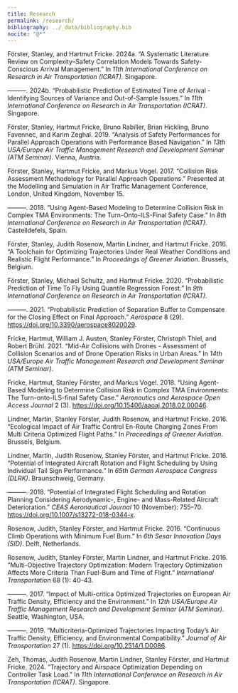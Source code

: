 ```yaml
---
title: Research
permalink: /research/
bibliography: ../_data/bibliography.bib
nocite: "@*"
---
```


Förster, Stanley, and Hartmut Fricke. 2024a. “A Systematic Literature
Review on Complexity–Safety Correlation Models Towards Safety-Conscious
Arrival Management.” In *11th International Conference on Research in
Air Transportation (ICRAT)*. Singapore.

———. 2024b. “Probabilistic Prediction of Estimated Time of Arrival -
Identifying Sources of Variance and <span class="nocase">Out-of-Sample
Issues</span>.” In *11th International Conference on Research in Air
Transportation (ICRAT)*. Singapore.

Förster, Stanley, Hartmut Fricke, Bruno Rabiller, Brian Hickling, Bruno
Favennec, and Karim Zeghal. 2019. “Analysis of Safety Performances for
Parallel Approach Operations with Performance Based Navigation.” In
*13th USA/Europe Air Traffic Management Research and Development Seminar
(ATM Seminar)*. Vienna, Austria.

Förster, Stanley, Hartmut Fricke, and Markus Vogel. 2017. “Collision
Risk Assessment Methodology for Parallel Approach Operations.” Presented
at the Modelling and Simulation in Air Traffic Management Conference,
London, United Kingdom, November 15.

———. 2018. “Using Agent-Based Modeling to Determine Collision Risk in
Complex TMA Environments: The Turn-Onto-ILS-Final Safety Case.” In *8th
International Conference on Research in Air Transportation (ICRAT)*.
Castelldefels, Spain.

Förster, Stanley, Judith Rosenow, Martin Lindner, and Hartmut Fricke.
2016. “A Toolchain for Optimizing Trajectories Under Real Weather
Conditions and Realistic Flight Performance.” In *Proceedings of Greener
Aviation*. Brussels, Belgium.

Förster, Stanley, Michael Schultz, and Hartmut Fricke. 2020.
“Probabilistic Prediction of Time To Fly Using Quantile Regression
Forest.” In *9th International Conference on Research in Air
Transportation (ICRAT)*.

———. 2021. “Probabilistic Prediction of Separation Buffer to Compensate
for the Closing Effect on Final Approach.” *Aerospace* 8 (29).
<https://doi.org/10.3390/aerospace8020029>.

Fricke, Hartmut, William J. Austen, Stanley Förster, Christoph Thiel,
and Robert Brühl. 2021. “Mid-Air Collisions with Drones - Assessment of
Collision Scenarios and of Drone Operation Risks in Urban Areas.” In
*14th USA/Europe Air Traffic Management Research and Development Seminar
(ATM Seminar)*.

Fricke, Hartmut, Stanley Förster, and Markus Vogel. 2018. “Using
Agent-Based Modeling to Determine Collision Risk in Complex TMA
Environments: The Turn-onto-<span class="nocase">ILS-final</span> Safety
Case.” *Aeronautics and Aerospace Open Access Journal* 2 (3).
<https://doi.org/10.15406/aaoaj.2018.02.00046>.

Lindner, Martin, Stanley Förster, Judith Rosenow, and Hartmut Fricke.
2016. “Ecological Impact of Air Traffic Control En-Route Charging Zones
From Multi Criteria Optimized Flight Paths.” In *Proceedings of Greener
Aviation*. Brussels, Belgium.

Lindner, Martin, Judith Rosenow, Stanley Förster, and Hartmut Fricke.
2016. “Potential of Integrated Aircraft Rotation and Flight Scheduling
by Using Individual Tail Sign Performance.” In *65th German Aerospace
Congress (DLRK)*. Braunschweig, Germany.

———. 2018. “Potential of Integrated Flight Scheduling and Rotation
Planning Considering Aerodynamic-, Engine- and Mass-Related Aircraft
Deterioration.” *CEAS Aeronautical Journal* 10 (November): 755–70.
<https://doi.org/10.1007/s13272-018-0344-x>.

Rosenow, Judith, Stanley Förster, and Hartmut Fricke. 2016. “Continuous
Climb Operations with Minimum Fuel Burn.” In *6th Sesar Innovation Days
(SID)*. Delft, Netherlands.

Rosenow, Judith, Stanley Förster, Martin Lindner, and Hartmut Fricke.
2016. “Multi-Objective Trajectory Optimization: Modern Trajectory
Optimization Affects More Criteria Than Fuel-Burn and Time of Flight.”
*International Transportation* 68 (1): 40–43.

———. 2017. “Impact of <span class="nocase">Multi-critica Optimized
Trajectories</span> on European Air Traffic Density, Efficiency and the
Environment.” In *12th USA/Europe Air Traffic Management Research and
Development Seminar (ATM Seminar)*. Seattle, Washington, USA.

———. 2019. “Multicriteria-Optimized Trajectories Impacting Today’s Air
Traffic Density, Efficiency, and Environmental Compatibility.” *Journal
of Air Transportation* 27 (1). <https://doi.org/10.2514/1.D0086>.

Zeh, Thomas, Judith Rosenow, Martin Lindner, Stanley Förster, and
Hartmut Fricke. 2024. “Trajectory and Airspace Optimization Depending on
Controller Task Load.” In *11th International Conference on Research in
Air Transportation (ICRAT)*. Singapore.
